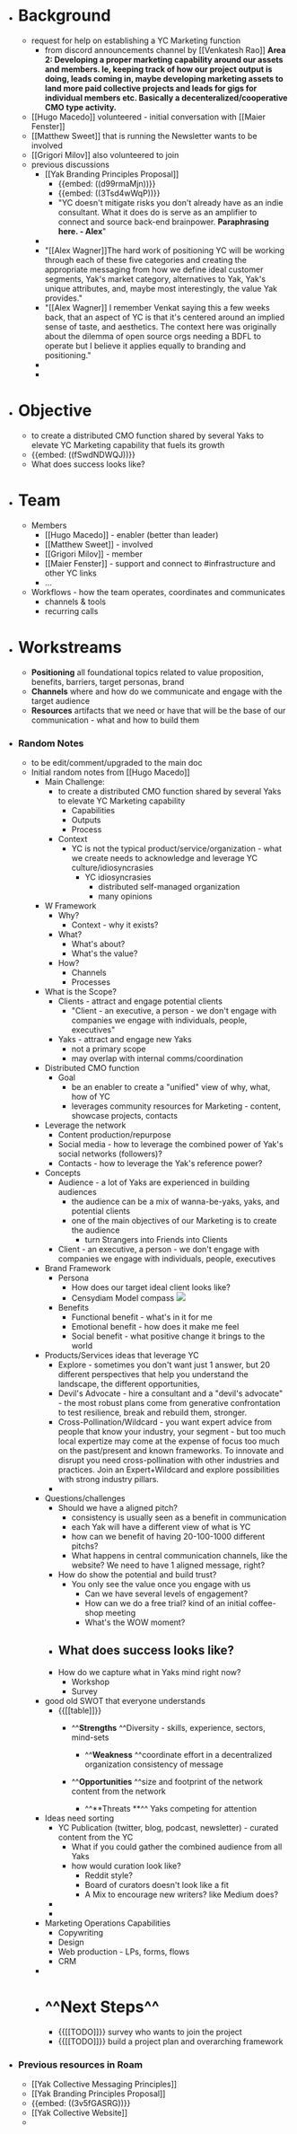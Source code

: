 - # Background
    - request for help on establishing a YC Marketing function 
        - from discord announcements channel by [[Venkatesh Rao]]
__Area 2: Developing a proper marketing capability around our assets and members. Ie, keeping track of how our project output is doing, leads coming in, maybe developing marketing assets to land more paid collective projects and leads for gigs for individual members etc. Basically a decenteralized/cooperative CMO type activity.__
    - [[Hugo Macedo]] volunteered - initial conversation with [[Maier Fenster]]
    - [[Matthew Sweet]] that is running the Newsletter wants to be involved
    - [[Grigori Milov]] also volunteered to join
    - previous discussions
        - [[Yak Branding Principles Proposal]]
            - {{embed: ((d99rmaMjn))}}
            - {{embed: ((3Tsd4wWqP))}}
            - "YC doesn't mitigate risks you don't already have as an indie consultant. What it does do is serve as an amplifier to connect and source back-end brainpower. __Paraphrasing here. - Alex__"
        - 
        - "[[Alex Wagner]]The hard work of positioning YC will be working through each of these five categories and creating the appropriate messaging from how we define ideal customer segments, Yak's market category, alternatives to Yak, Yak's unique attributes, and, maybe most interestingly, the value Yak provides."
        - "[[Alex Wagner]] I remember Venkat saying this a few weeks back, that an aspect of YC is that it's centered around an implied sense of taste, and aesthetics. The context here was originally about the dilemma of open source orgs needing a BDFL to operate but I believe it applies equally to branding and positioning."
        - 
        - 
- # Objective
    - to create a distributed CMO function shared by several Yaks to elevate YC Marketing capability that fuels its growth
    - {{embed: ((fSwdNDWQJ))}}
    - What does success looks like?
- # Team
    - Members
        - [[Hugo Macedo]] - enabler (better than leader)
        - [[Matthew Sweet]] - involved 
        - [[Grigori Milov]] - member
        - [[Maier Fenster]] - support and connect to #infrastructure and other YC links 
        - ...
    - Workflows - how the team operates, coordinates and communicates
        - channels & tools
        - recurring calls
- # Workstreams
    - **Positioning**
all foundational topics related to value proposition, benefits, barriers, target personas, brand
    - **Channels**
where and how do we communicate and engage with the target audience
    - **Resources**
artifacts that we need or have that will be the base of our communication - what and how to build them
- ### Random Notes
    - to be edit/comment/upgraded to the main doc
    - Initial random notes from [[Hugo Macedo]]
        - Main Challenge:
            - to create a distributed CMO function shared by several Yaks to elevate YC Marketing capability
                - Capabilities
                - Outputs
                - Process
            - Context
                - YC is not the typical product/service/organization - what we create needs to acknowledge and leverage YC culture/idiosyncrasies
                    - YC idiosyncrasies
                        - distributed self-managed organization
                        - many opinions
        - W Framework
            - Why?
                - Context - why it exists?
            - What?
                - What's about?
                - What's the value?
            - How?
                - Channels
                - Processes
        - What is the Scope?
            - Clients - attract and engage potential clients
                - "Client - an executive, a person - we don't engage with companies we engage with individuals, people, executives"
            - Yaks - attract and engage new Yaks
                - not a primary scope
                - may overlap with internal comms/coordination
        - Distributed CMO function
            - Goal
                - be an enabler to create a "unified" view of why, what, how of YC
                - leverages community resources for Marketing - content, showcase projects, contacts
        - Leverage the network
            - Content production/repurpose 
            - Social media - how to leverage the combined power of Yak's social networks (followers)?
            - Contacts - how to leverage the Yak's reference power?
        - Concepts
            - Audience - a lot of Yaks are experienced in building audiences
                - the audience can be a mix of wanna-be-yaks, yaks, and potential clients
                - one of the main objectives of our Marketing is to create the audience
                    - turn Strangers into Friends into Clients
            - Client - an executive, a person - we don't engage with companies we engage with individuals, people, executives
        - Brand Framework
            - Persona
                - How does our target ideal client looks like?
                - Censydiam Model compass
![](https://firebasestorage.googleapis.com/v0/b/firescript-577a2.appspot.com/o/imgs%2Fapp%2FArtOfGig%2FpDWquf-7hA.png?alt=media&token=c8f805f7-c9ac-492c-a011-4f3eded825dd)
            - Benefits
                - Functional benefit - what's in it for me
                - Emotional benefit - how does it make me feel
                - Social benefit - what positive change it brings to the world
        - Products/Services ideas that leverage YC
            - Explore - sometimes you don't want just 1 answer, but 20 different perspectives that help you understand the landscape, the different opportunities, 
            - Devil's Advocate - hire a consultant and a "devil's advocate" - the most robust plans come from generative confrontation to test resilience, break and rebuild them, stronger.
            - Cross-Pollination/Wildcard - you want expert advice from people that know your industry, your segment - but too much local expertize may come at the expense of focus too much on the past/present and known frameworks. To innovate and disrupt you need cross-pollination with other industries and practices. Join an Expert+Wildcard and explore possibilities with strong industry pillars. 
            - 
        - Questions/challenges
            - Should we have a aligned pitch?
                - consistency is usually seen as a benefit in communication
                - each Yak will have a different view of what is YC
                - how can we benefit of having 20-100-1000 different pitchs?
                - What happens in central communication channels, like the website? We need to have 1 aligned message, right?
            - How do show the potential and build trust?
                - You only see the value once you engage with us
                    - Can we have several levels of engagement?
                    - How can we do a free trial? kind of an initial coffee-shop meeting
                    - What's the WOW moment?
            - What does success looks like?
                - 
            - How do we capture what in Yaks mind right now?
                - Workshop
                - Survey
        - good old SWOT that everyone understands
            - {{[[table]]}}
                - ^^**Strengths**
^^Diversity - skills, experience, sectors, mind-sets
                    - ^^**Weakness**
^^coordinate effort in a decentralized organization
consistency of message
                - ^^**Opportunities**
^^size and footprint of the network
content from the network

                    - ^^**Threats **^^
Yaks competing for attention
        - Ideas need sorting
            - YC Publication (twitter, blog, podcast, newsletter) - curated content from the YC
                - What if you could gather the combined audience from all Yaks
                - how would curation look like? 
                    - Reddit style?
                    - Board of curators doesn't look like a fit
                    - A Mix to encourage new writers? like Medium does?
            - 
            - 
        - Marketing Operations Capabilities
            - Copywriting
            - Design
            - Web production - LPs, forms, flows
            - CRM
        - 
        - # ^^Next Steps^^
            - {{[[TODO]]}} survey who wants to join the project
            - {{[[TODO]]}} build a project plan and overarching framework
- ### Previous resources in Roam
    - [[Yak Collective Messaging Principles]]
    - [[Yak Branding Principles Proposal]]
    - {{embed: ((3v5fGASRG))}}
    - [[Yak Collective Website]]
    - 
